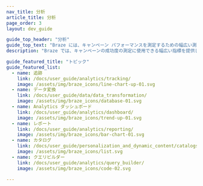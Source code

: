 ```yaml
---
nav_title: 分析
article_title: 分析
page_order: 3
layout: dev_guide

guide_top_header: "分析"
guide_top_text: "Braze には、キャンペーン パフォーマンスを測定するための幅広い測定基準が用意されています。また、必要な数値を確実に取得できるように、レポート機能と追跡機能も複数提供しています。<br><br>Braze データを活用し、<a href='/docs/user_guide/data_and_analytics/braze_currents/'>Currents</a> を使用して、他のクラス最高のレポート作成プラットフォームからのビジネスインテリジェンス (BI) および分析業務を補完します。Currents は、大量の詳細な顧客データを処理するためにチームで使用できるデータストリーミングエクスポートツールです。"
description: "Braze では、キャンペーンの成功度の測定に使用できる幅広い指標を提供しています。また、必要な数値を確実に取得できるように、レポート機能と追跡機能も複数提供しています。" 

guide_featured_title: "トピック"
guide_featured_list:
  - name: 追跡
    link: /docs/user_guide/analytics/tracking/
    image: /assets/img/braze_icons/line-chart-up-01.svg
  - name: データ変換
    link: /docs/user_guide/data/data_transformation/
    image: /assets/img/braze_icons/database-01.svg
  - name: Analytics ダッシュボード
    link: /docs/user_guide/analytics/dashboard/
    image: /assets/img/braze_icons/trend-up-01.svg
  - name: レポート
    link: /docs/user_guide/analytics/reporting/
    image: /assets/img/braze_icons/bar-chart-01.svg
  - name: カタログ
    link: /docs/user_guide/personalization_and_dynamic_content/catalogs/
    image: /assets/img/braze_icons/list.svg
  - name: クエリビルダー
    link: /docs/user_guide/analytics/query_builder/
    image: /assets/img/braze_icons/code-02.svg

---
```

<br><br>
